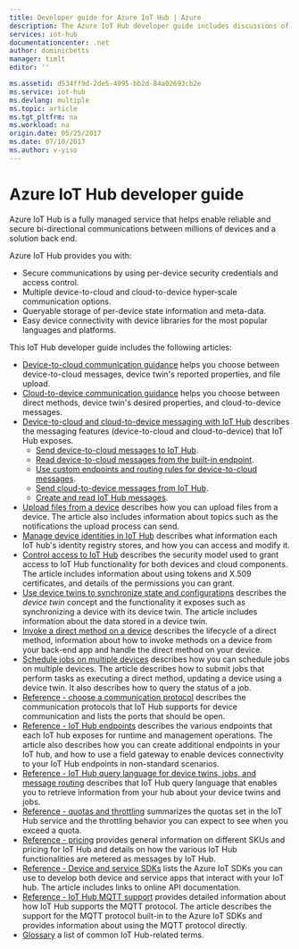 ```yaml
---
title: Developer guide for Azure IoT Hub | Azure
description: The Azure IoT Hub developer guide includes discussions of endpoints, security, the identity registry, device management, direct methods, device twins, file uploads, jobs, the IoT Hub query language, and messaging.
services: iot-hub
documentationcenter: .net
author: dominicbetts
manager: timlt
editor: ''

ms.assetid: d534ff9d-2de5-4995-bb2d-84a02693cb2e
ms.service: iot-hub
ms.devlang: multiple
ms.topic: article
ms.tgt_pltfrm: na
ms.workload: na
origin.date: 05/25/2017
ms.date: 07/10/2017
ms.author: v-yiso
---
```


# Azure IoT Hub developer guide
Azure IoT Hub is a fully managed service that helps enable reliable and secure bi-directional communications between millions of devices and a solution back end.

Azure IoT Hub provides you with:

* Secure communications by using per-device security credentials and access control.
* Multiple device-to-cloud and cloud-to-device hyper-scale communication options.
* Queryable storage of per-device state information and meta-data.
* Easy device connectivity with device libraries for the most popular languages and platforms.

This IoT Hub developer guide includes the following articles:

* [Device-to-cloud communication guidance][lnk-d2c-guidance] helps you choose between device-to-cloud messages, device twin's reported properties, and file upload.
* [Cloud-to-device communication guidance][lnk-c2d-guidance] helps you choose between direct methods, device twin's desired properties, and cloud-to-device messages.
* [Device-to-cloud and cloud-to-device messaging with IoT Hub][devguide-messaging] describes the messaging features (device-to-cloud and cloud-to-device) that IoT Hub exposes.
  * [Send device-to-cloud messages to IoT Hub][devguide-messages-d2c].
  * [Read device-to-cloud messages from the built-in endpoint][devguide-builtin].
  * [Use custom endpoints and routing rules for device-to-cloud messages][devguide-custom].
  * [Send cloud-to-device messages from IoT Hub][devguide-messages-c2d].
  * [Create and read IoT Hub messages][devguide-format].
* [Upload files from a device][devguide-upload] describes how you can upload files from a device. The article also includes information about topics such as the notifications the upload process can send.
* [Manage device identities in IoT Hub][devguide-identities] describes what information each IoT hub's identity registry stores, and how you can access and modify it.
* [Control access to IoT Hub][devguide-security] describes the security model used to grant access to IoT Hub functionality for both devices and cloud components. The article includes information about using tokens and X.509 certificates, and details of the permissions you can grant.
* [Use device twins to synchronize state and configurations][devguide-device-twins] describes the *device twin* concept and the functionality it exposes such as synchronizing a device with its device twin. The article includes information about the data stored in a device twin.
* [Invoke a direct method on a device][devguide-directmethods] describes the lifecycle of a direct method, information about how to invoke methods on a device from your back-end app and handle the direct method on your device.
* [Schedule jobs on multiple devices][devguide-jobs] describes how you can schedule jobs on multiple devices. The article describes how to submit jobs that perform tasks as executing a direct method, updating a device using a device twin. It also describes how to query the status of a job.
* [Reference - choose a communication protocol][devguide-protocol] describes the communication protocols that IoT Hub supports for device communication and lists the ports that should be open.
* [Reference - IoT Hub endpoints][devguide-endpoints] describes the various endpoints that each IoT hub exposes for runtime and management operations. The article also describes how you can create additional endpoints in your IoT hub, and how to use a field gateway to enable devices connectivity to your IoT Hub endpoints in non-standard scenarios.
* [Reference - IoT Hub query language for device twins, jobs, and message routing][devguide-query] describes that IoT Hub query language that enables you to retrieve information from your hub about your device twins and jobs.
* [Reference - quotas and throttling][devguide-quotas] summarizes the quotas set in the IoT Hub service and the throttling behavior you can expect to see when you exceed a quota.
* [Reference - pricing][devguide-pricing] provides general information on different SKUs and pricing for IoT Hub and details on how the various IoT Hub functionalities are metered as messages by IoT Hub.
* [Reference - Device and service SDKs][devguide-sdks] lists the Azure IoT SDKs you can use to develop both device and service apps that interact with your IoT hub. The article includes links to online API documentation.
* [Reference - IoT Hub MQTT support][devguide-mqtt] provides detailed information about how IoT Hub supports the MQTT protocol. The article describes the support for the MQTT protocol built-in to the Azure IoT SDKs and provides information about using the MQTT protocol directly.
* [Glossary][devguide-glossary] a list of common IoT Hub-related terms.

[devguide-messaging]: ./iot-hub-devguide-messaging.md
[devguide-upload]: ./iot-hub-devguide-file-upload.md
[devguide-identities]: ./iot-hub-devguide-identity-registry.md
[devguide-security]: ./iot-hub-devguide-security.md
[devguide-device-twins]: ./iot-hub-devguide-device-twins.md
[devguide-directmethods]: ./iot-hub-devguide-direct-methods.md
[devguide-jobs]: ./iot-hub-devguide-jobs.md
[devguide-endpoints]: ./iot-hub-devguide-endpoints.md
[devguide-quotas]: ./iot-hub-devguide-quotas-throttling.md
[devguide-query]: ./iot-hub-devguide-query-language.md
[devguide-sdks]: ./iot-hub-devguide-sdks.md
[devguide-mqtt]: ./iot-hub-mqtt-support.md
[devguide-glossary]: ./iot-hub-devguide-glossary.md
[devguide-pricing]: ./iot-hub-devguide-pricing.md
[lnk-c2d-guidance]: ./iot-hub-devguide-c2d-guidance.md
[lnk-d2c-guidance]: ./iot-hub-devguide-d2c-guidance.md
[devguide-messages-d2c]: ./iot-hub-devguide-messages-d2c.md
[devguide-builtin]: ./iot-hub-devguide-messages-read-builtin.md
[devguide-custom]: ./iot-hub-devguide-messages-read-custom.md
[devguide-messages-c2d]: ./iot-hub-devguide-messages-c2d.md
[devguide-format]: ./iot-hub-devguide-messages-construct.md
[devguide-protocol]: ./iot-hub-devguide-protocols.md
